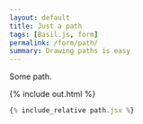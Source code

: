 ```yaml
---
layout: default
title: Just a path
tags: [Basil.js, form]
permalink: /form/path/
summary: Drawing paths is easy
---
```


Some path.  
<!-- more -->

{% include out.html %}

```js
{% include_relative path.jsx %}
```


